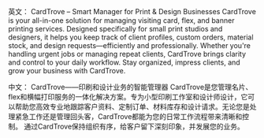 英文：
CardTrove – Smart Manager for Print & Design Businesses
CardTrove is your all-in-one solution for managing visiting card, flex, and banner printing services. Designed specifically for small print studios and designers, it helps you keep track of client profiles, custom orders, material stock, and design requests—efficiently and professionally. Whether you're handling urgent jobs or managing repeat clients, CardTrove brings clarity and control to your daily workflow.
Stay organized, impress clients, and grow your business with CardTrove.




中文：
CardTrove——印刷和设计业务的智能管理器
CardTrove是您管理名片、flex和横幅打印服务的一体化解决方案。专为小型印刷工作室和设计师设计，它可以帮助您高效专业地跟踪客户资料、定制订单、材料库存和设计请求。无论您是处理紧急工作还是管理回头客，CardTrove都能为您的日常工作流程带来清晰和控制。
通过CardTrove保持组织有序，给客户留下深刻印象，并发展您的业务。
